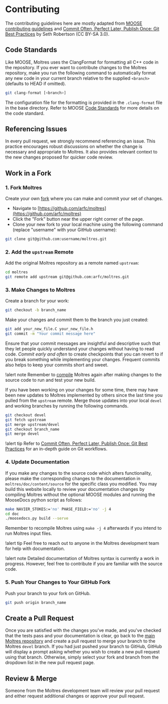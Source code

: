 # Contributing

The contributing guidelines here are mostly adapted from
[MOOSE contributing guidelines](https://mooseframework.inl.gov/framework/contributing.html) and
[Commit Often, Perfect Later, Publish Once: Git Best Practices](https://sethrobertson.github.io/GitBestPractices/)
by Seth Robertson (CC BY-SA 3.0).

## Code Standards

Like MOOSE, Moltres uses the ClangFormat for formatting all C++ code in the repository. If you
ever want to contribute changes to the Moltres repository, make you run the following command
to automatically format any new code in your current branch relative to the supplied `<branch>`
(defaults to HEAD if omitted).

```bash
git clang-format [<branch>]
```

The configuration file for the formatting is provided in the `.clang-format` file in the base
directory. Refer to MOOSE [Code Standards](https://mooseframework.inl.gov/sqa/framework_scs.html)
for more details on the code standard.

## Referencing Issues

In every pull request, we strongly recommend referencing an issue. This practice encourages robust
discussions on whether the change is necessary and appropriate to Moltres. It also provides
relevant context to the new changes proposed for quicker code review.

## Work in a Fork

### 1. Fork Moltres

Create your own [fork](https://docs.github.com/en/get-started/quickstart/fork-a-repo) where you can
make and commit your set of changes.

- Navigate to [https://github.com/arfc/moltres](https://github.com/arfc/moltres)
- Click the "Fork" button near the upper right corner of the page.
- Clone your new fork to your local machine using the following command (replace "username" with
  your GitHub username):


```bash
git clone git@github.com:username/moltres.git
```

### 2. Add the `upstream` Remote

Add the original Moltres repository as a remote named `upstream`:

```bash
cd moltres
git remote add upstream git@github.com:arfc/moltres.git
```

### 3. Make Changes to Moltres

Create a branch for your work:

```bash
git checkout -b branch_name
```

Make your changes and commit them to the branch you just created:

```bash
git add your_new_file.C your_new_file.h
git commit -m "Your commit message here"
```

Ensure that your commit messages are insightful and descriptive such that they let people quickly
understand your changes without having to read code. *Commit early and often* to create checkpoints
that you can revert to if you break something while implementing your changes. Frequent commits
also helps to keep your commits short and sweet.

!alert note
Remember to [compile](installation.md#compile) Moltres again after making changes to the source code to 
run and test your new build.

If you have been working on your changes for some time, there may have been new updates to Moltres
implemented by others since the last time you pulled from the `upstream` remote. Merge those
updates into your local `devel` and working branches by running the following commands.

```bash
git checkout devel
git fetch upstream
git merge upstream/devel
git checkout branch_name
git merge devel
```

!alert tip
Refer to
[Commit Often, Perfect Later, Publish Once: Git Best Practices](https://sethrobertson.github.io/GitBestPractices/)
for an in-depth guide on Git workflows.

### 4. Update Documentation

If you make any changes to the source code which alters functionality, please make
the corresponding changes to the documentation in `moltres/doc/content/source` for the specific
class you modified. You may build this website locally to review your documentation
changes by compiling Moltres without the optional MOOSE modules and running the MooseDocs python
script as follows:

```bash
make NAVIER_STOKES:='no' PHASE_FIELD:='no' -j 4
cd doc
./moosedocs.py build --serve
```

Remember to recompile Moltres using `make -j 4` afterwards if you intend to run Moltres input
files.

!alert tip
Feel free to reach out to anyone in the Moltres development team for help with documentation.

!alert note
Detailed documentation of Moltres syntax is currently a work in progress. However, feel free to
contribute if you are familiar with the source code.

### 5. Push Your Changes to Your GitHub Fork

Push your branch to your fork on GitHub.

```bash
git push origin branch_name
```

## Create a Pull Request

Once you are satisfied with the changes you've made, 
and you've checked that the tests pass and your documentation is clear, 
go back to the [main Moltres repository](https://github.com/arfc/moltres) and create a pull request 
to merge your branch to the Moltres `devel` branch. If you had just pushed your branch to GitHub,
GitHub will display a prompt asking whether you wish to create a new pull request using that
branch. Otherwise, simply select your fork and branch from the dropdown list in the new pull
request page.

## Review & Merge

Someone from the Moltres development team will review your pull request and either request
additional changes or approve your pull request.
